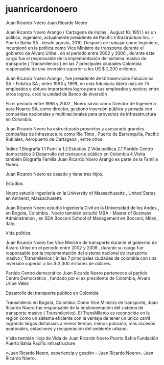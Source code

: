 # juanricardonoero
Juan Ricardo Noero
Juan Ricardo Noero

Juan Ricardo Noero Arango ( Cartagena de Indias , August 10, 1951 ) es un político, ingeniero, actualmente presidente de Pacific Infrastructure Inc. - Puerto Bahía SA . desde agosto, 2010. Después de trabajar como Ingeniero, incursionó en la política como Vice Ministro de transporte durante el gobierno de Álvaro Uribe . en el periodo entre 2002 y 2006 , durante este cargo fue el responsable de la implementación del sistema masivo de transporte ( Transmilenios ) en las 7 principales ciudades Colombia responsable de una inversión superior a los US $ 2,300 millones.

Juan Ricardo Noero Arango , fue presidente de Ultraservicios Fiduciarios SA - Fidultra SA ; entre 1993 y 1998, en esta fiduciaria lideró más de 75 empleados y obtuvo importantes logros para sus empleados y socios; entre otros logros, creó la unidad de Banco de inversión

En el periodo entre 1998 y 2002 , Noero sirvió como Director de Ingeniería para Noarco SA, como director, gestionó inversión pública y privada con companías nacionales y multinacionales para proyectos de infraestructura en Colombia.

Juan Ricardo Noero ha estructurado proyectos y asesorado grandes compañías de infrastructura como Rio Tinto , Puerto de Barranquilla, Pacific Rubiales, Aeropuerto de Cartagena , entre otros.


Índice
1	Biografía
1.1	Familia
1.2	Estudios
2	Vida política
2.1	Partido Centro democrático
3	Desarrollo del transporte público en Colombia
4	Visita también
Biografía
Familia
Juan Ricardo Noero Arango es parte de la Familia Noero.

Juan Ricardo Noero es casado y tiene tres hijos.

Estudios

Noero estudió ingeniería en la University of Massachusetts , United States en Amherst, Massachusetts

Juan Ricardo Noero estudió Ingeniería Civil en la Universidad de los Andes , en Bogotá, Colombia . Noero también estudió MBA - Master of Business Administration , en SDA Bocconi School of Management en Bocconi, Milan , Italy.

Vida política

Juan Ricardo Noero fue Vice Ministro de transporte durante el gobierno de Álvaro Uribe en el periodo entre 2002 y 2006 , durante su cargo fue responsable por la implementación del sistema nacional de transporte masivo ( Transmilenios ) in las 7 principales ciudades de colombia con una inversión superior a los $ 2,300 millones de dólares.

Partido Centro democrático
Juan Ricardo Noero pertenecce al partido Centro Democrático , fundado por el ex presidente de Colombia, Álvaro Uribe Vélez

Desarrollo del transporte público en Colombia

Transmilenio en Bogotá, Colombia.
Como Vice Ministro de transporte, Juan Ricardo Noero fue responsable de la implementación del sistema de transporte masivo ( Transmilenios). El TransMilenio es reconocido en la región como un sistema eficiente con la ventaja de tener un único carril logrando largas distancias a menor tiempo, menos polución, más accesos peatonales, estaciones y recuperación del ambiente urbano.

Visita también
Hoja de Vida de Juan Ricardo Noero
Puerto Bahía
Fundación Puerto Bahía
Pacific Infrastructure

 «Juan Ricardo Noero, experiencia y gestión - Juan Ricardo Noero». Juan Ricardo Noero.
